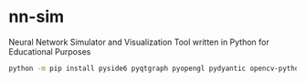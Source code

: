 # nn-sim
Neural Network Simulator and Visualization Tool written in Python for Educational Purposes



```bash
python -m pip install pyside6 pyqtgraph pyopengl pydyantic opencv-python matplotlib jupyterlab
```